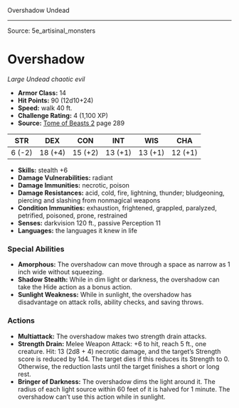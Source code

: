 <MonsterName/>Overshadow</MonsterName>
<CreatureType/>Undead</CreatureType>



---

Source: 5e_artisinal_monsters

# Overshadow

*Large* *Undead* *chaotic evil*

- **Armor Class:** 14
- **Hit Points:** 90 (12d10+24)
- **Speed:** walk 40 ft.
- **Challenge Rating:** 4 (1,100 XP)
- **Source:** [Tome of Beasts 2](https://koboldpress.com/kpstore/product/tome-of-beasts-2-for-5th-edition) page 289

| STR | DEX | CON | INT | WIS | CHA |
| --- | --- | --- | --- | --- | --- |
| 6 (-2) | 18 (+4) | 15 (+2) | 13 (+1) | 13 (+1) | 12 (+1) |

- **Skills:** stealth +6
- **Damage Vulnerabilities:** radiant
- **Damage Immunities:** necrotic, poison
- **Damage Resistances:** acid, cold, fire, lightning, thunder; bludgeoning, piercing and slashing from nonmagical weapons
- **Condition Immunities:** exhaustion, frightened, grappled, paralyzed, petrified, poisoned, prone, restrained
- **Senses:** darkvision 120 ft., passive Perception 11
- **Languages:** the languages it knew in life

### Special Abilities

- **Amorphous:** The overshadow can move through a space as narrow as 1 inch wide without squeezing.
- **Shadow Stealth:** While in dim light or darkness, the overshadow can take the Hide action as a bonus action.
- **Sunlight Weakness:** While in sunlight, the overshadow has disadvantage on attack rolls, ability checks, and saving throws.

### Actions

- **Multiattack:** The overshadow makes two strength drain attacks.
- **Strength Drain:** Melee Weapon Attack: +6 to hit, reach 5 ft., one creature. Hit: 13 (2d8 + 4) necrotic damage, and the target’s Strength score is reduced by 1d4. The target dies if this reduces its Strength to 0. Otherwise, the reduction lasts until the target finishes a short or long rest.
- **Bringer of Darkness:** The overshadow dims the light around it. The radius of each light source within 60 feet of it is halved for 1 minute. The overshadow can’t use this action while in sunlight.




